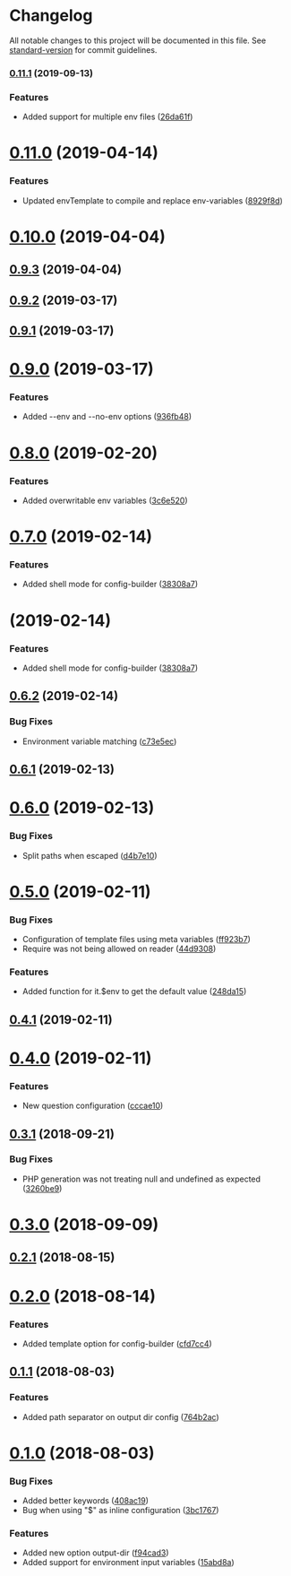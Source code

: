 # Changelog

All notable changes to this project will be documented in this file. See [standard-version](https://github.com/conventional-changelog/standard-version) for commit guidelines.

### [0.11.1](https://github.com/renanhangai/config-builder/compare/v0.11.0...v0.11.1) (2019-09-13)


### Features

* Added support for multiple env files ([26da61f](https://github.com/renanhangai/config-builder/commit/26da61f))

<a name="0.11.0"></a>
# [0.11.0](https://github.com/renanhangai/config-builder/compare/v0.10.0...v0.11.0) (2019-04-14)


### Features

* Updated envTemplate to compile and replace env-variables ([8929f8d](https://github.com/renanhangai/config-builder/commit/8929f8d))



<a name="0.10.0"></a>
# [0.10.0](https://github.com/renanhangai/config-builder/compare/v0.9.3...v0.10.0) (2019-04-04)



<a name="0.9.3"></a>
## [0.9.3](https://github.com/renanhangai/config-builder/compare/v0.9.2...v0.9.3) (2019-04-04)



<a name="0.9.2"></a>
## [0.9.2](https://github.com/renanhangai/config-builder/compare/v0.9.1...v0.9.2) (2019-03-17)



<a name="0.9.1"></a>
## [0.9.1](https://github.com/renanhangai/config-builder/compare/v0.9.0...v0.9.1) (2019-03-17)



<a name="0.9.0"></a>
# [0.9.0](https://github.com/renanhangai/config-builder/compare/v0.8.0...v0.9.0) (2019-03-17)


### Features

* Added --env and --no-env options ([936fb48](https://github.com/renanhangai/config-builder/commit/936fb48))



<a name="0.8.0"></a>
# [0.8.0](https://github.com/renanhangai/config-builder/compare/v0.7.0...v0.8.0) (2019-02-20)


### Features

* Added overwritable env variables ([3c6e520](https://github.com/renanhangai/config-builder/commit/3c6e520))



<a name="0.7.0"></a>
# [0.7.0](https://github.com/renanhangai/config-builder/compare/v0.6.2...v0.7.0) (2019-02-14)


### Features

* Added shell mode for config-builder ([38308a7](https://github.com/renanhangai/config-builder/commit/38308a7))



<a name=""></a>
# [](https://github.com/renanhangai/config-builder/compare/v0.6.2...v) (2019-02-14)


### Features

* Added shell mode for config-builder ([38308a7](https://github.com/renanhangai/config-builder/commit/38308a7))



<a name="0.6.2"></a>
## [0.6.2](https://github.com/renanhangai/config-builder/compare/v0.6.1...v0.6.2) (2019-02-14)


### Bug Fixes

* Environment variable matching ([c73e5ec](https://github.com/renanhangai/config-builder/commit/c73e5ec))



<a name="0.6.1"></a>
## [0.6.1](https://github.com/renanhangai/config-builder/compare/v0.6.0...v0.6.1) (2019-02-13)



<a name="0.6.0"></a>
# [0.6.0](https://github.com/renanhangai/config-builder/compare/v0.5.0...v0.6.0) (2019-02-13)


### Bug Fixes

* Split paths when escaped ([d4b7e10](https://github.com/renanhangai/config-builder/commit/d4b7e10))



<a name="0.5.0"></a>
# [0.5.0](https://github.com/renanhangai/config-builder/compare/v0.4.1...v0.5.0) (2019-02-11)


### Bug Fixes

* Configuration of template files using meta variables ([ff923b7](https://github.com/renanhangai/config-builder/commit/ff923b7))
* Require was not being allowed on reader ([44d9308](https://github.com/renanhangai/config-builder/commit/44d9308))


### Features

* Added function for it.$env to get the default value ([248da15](https://github.com/renanhangai/config-builder/commit/248da15))



<a name="0.4.1"></a>
## [0.4.1](https://github.com/renanhangai/config-builder/compare/v0.4.0...v0.4.1) (2019-02-11)



<a name="0.4.0"></a>
# [0.4.0](https://github.com/renanhangai/config-builder/compare/v0.3.1...v0.4.0) (2019-02-11)


### Features

* New question configuration ([cccae10](https://github.com/renanhangai/config-builder/commit/cccae10))



<a name="0.3.1"></a>
## [0.3.1](https://github.com/renanhangai/config-builder/compare/v0.3.0...v0.3.1) (2018-09-21)


### Bug Fixes

* PHP generation was not treating null and undefined as expected ([3260be9](https://github.com/renanhangai/config-builder/commit/3260be9))



<a name="0.3.0"></a>
# [0.3.0](https://github.com/renanhangai/config-builder/compare/v0.2.1...v0.3.0) (2018-09-09)



<a name="0.2.1"></a>
## [0.2.1](https://github.com/renanhangai/config-builder/compare/v0.2.0...v0.2.1) (2018-08-15)



<a name="0.2.0"></a>
# [0.2.0](https://github.com/renanhangai/config-builder/compare/v0.1.1...v0.2.0) (2018-08-14)


### Features

* Added template option for config-builder ([cfd7cc4](https://github.com/renanhangai/config-builder/commit/cfd7cc4))



<a name="0.1.1"></a>
## [0.1.1](https://github.com/renanhangai/config-builder/compare/v0.1.0...v0.1.1) (2018-08-03)


### Features

* Added path separator on output dir config ([764b2ac](https://github.com/renanhangai/config-builder/commit/764b2ac))



<a name="0.1.0"></a>
# [0.1.0](https://github.com/renanhangai/config-builder/compare/v0.0.3...v0.1.0) (2018-08-03)


### Bug Fixes

* Added better keywords ([408ac19](https://github.com/renanhangai/config-builder/commit/408ac19))
* Bug when using "$" as inline configuration ([3bc1767](https://github.com/renanhangai/config-builder/commit/3bc1767))


### Features

* Added new option output-dir ([f94cad3](https://github.com/renanhangai/config-builder/commit/f94cad3))
* Added support for environment input variables ([15abd8a](https://github.com/renanhangai/config-builder/commit/15abd8a))
